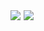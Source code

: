<div style="display:flex">
<img align="center" src="https://github-readme-stats.vercel.app/api?username=nullptr-z&show_icons=true&hide_title=true&hide_rank=true&hide=stars&count_private=false&disable_animations=true"/>
<img align="top" style="margin-left:5px" src="https://github-readme-stats.vercel.app/api/top-langs/?username=nullptr-z&layout=compact&langs_count=4&hide=javascript,html,css"/>
</div>
